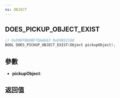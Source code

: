 ```yaml
---
ns: OBJECT
---
```

## DOES_PICKUP_OBJECT_EXIST

```c
// 0xD9EFB6DBF7DAAEA3 0xE0B32108
BOOL DOES_PICKUP_OBJECT_EXIST(Object pickupObject);
```


## 參數
* **pickupObject**: 

## 返回值

